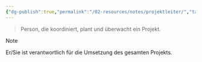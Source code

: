 ```yaml
---
{"dg-publish":true,"permalink":"/02-resources/notes/projektleiter/","tags":["ausbildung/gfn/ap1/vorbereitung","projektmanagement"],"noteIcon":"","updated":"2025-10-29T12:59:09.444+01:00"}
---
```


>Person, die koordiniert, plant und überwacht ein Projekt.

>[!note] 
>Er/Sie ist verantwortlich für die Umsetzung des gesamten Projekts.